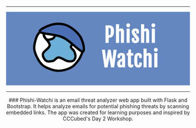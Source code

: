 ***
![Banner](images/banner.jpeg)
***
<div align="center">
### Phishi-Watchi is an email threat analyzer web app built with Flask and Bootstrap. It helps analyze emails for potential phishing threats by scanning embedded links. The app was created for learning purposes and inspired by CCCubed's Day 2 Workshop.
</div>